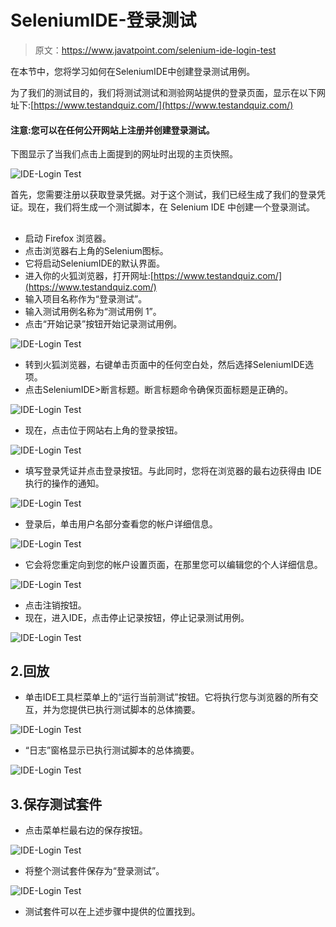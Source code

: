 # SeleniumIDE-登录测试

> 原文：<https://www.javatpoint.com/selenium-ide-login-test>

在本节中，您将学习如何在SeleniumIDE中创建登录测试用例。

为了我们的测试目的，我们将测试测试和测验网站提供的登录页面，显示在以下网址下:[https://www.testandquiz.com/](https://www.testandquiz.com/)

#### 注意:您可以在任何公开网站上注册并创建登录测试。

下图显示了当我们点击上面提到的网址时出现的主页快照。

![IDE-Login Test](img/0fc661e17f793d965154a28341bb5867.png)

首先，您需要注册以获取登录凭据。对于这个测试，我们已经生成了我们的登录凭证。现在，我们将生成一个测试脚本，在 Selenium IDE 中创建一个登录测试。

## 

*   启动 Firefox 浏览器。
*   点击浏览器右上角的Selenium图标。
*   它将启动SeleniumIDE的默认界面。
*   进入你的火狐浏览器，打开网址:[https://www.testandquiz.com/](https://www.testandquiz.com/)
*   输入项目名称作为“登录测试”。
*   输入测试用例名称为“测试用例 1”。
*   点击“开始记录”按钮开始记录测试用例。

![IDE-Login Test](img/b8db5a1e207ab1d7181822114611f419.png)

*   转到火狐浏览器，右键单击页面中的任何空白处，然后选择SeleniumIDE选项。
*   点击SeleniumIDE>断言标题。断言标题命令确保页面标题是正确的。

![IDE-Login Test](img/f691aaf4f7091412501dc744a8ae756d.png)

*   现在，点击位于网站右上角的登录按钮。

![IDE-Login Test](img/b2000743979507a568910574240e3840.png)

*   填写登录凭证并点击登录按钮。与此同时，您将在浏览器的最右边获得由 IDE 执行的操作的通知。

![IDE-Login Test](img/b8b3ec80771a6af1c6c25d95c42aa104.png)

*   登录后，单击用户名部分查看您的帐户详细信息。

![IDE-Login Test](img/5a560e7fe0fa0f7a78de5585f8dc51af.png)

*   它会将您重定向到您的帐户设置页面，在那里您可以编辑您的个人详细信息。

![IDE-Login Test](img/0e87b2aad9890bbf302e1d128b4b1907.png)

*   点击注销按钮。
*   现在，进入IDE，点击停止记录按钮，停止记录测试用例。

![IDE-Login Test](img/19bd0dd156e6db3c4f543df6a614add9.png)

## 2.回放

*   单击IDE工具栏菜单上的“运行当前测试”按钮。它将执行您与浏览器的所有交互，并为您提供已执行测试脚本的总体摘要。

![IDE-Login Test](img/65a9dee31f2c233b8ccb613a175d0a0b.png)

*   “日志”窗格显示已执行测试脚本的总体摘要。

![IDE-Login Test](img/9914e2ac5243724c13286371803fef31.png)

## 3.保存测试套件

*   点击菜单栏最右边的保存按钮。

![IDE-Login Test](img/4b0e8563ec63f5f44a184fd785a66c5c.png)

*   将整个测试套件保存为“登录测试”。

![IDE-Login Test](img/abd7cee44357c8b8b3cce296f1909cbd.png)

*   测试套件可以在上述步骤中提供的位置找到。